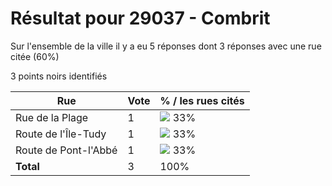# Résultat pour 29037 - Combrit

Sur l'ensemble de la ville il y a eu 5 réponses dont 3 réponses avec une rue citée (60%)

3 points noirs identifiés

| Rue | Vote | % / les rues cités|
|-----|------|-------------------|
| Rue de la Plage | 1 | <img src="../../img/bar_33.gif" />&nbsp;33%|
| Route de l'Île-Tudy | 1 | <img src="../../img/bar_33.gif" />&nbsp;33%|
| Route de Pont-l'Abbé | 1 | <img src="../../img/bar_33.gif" />&nbsp;33%|
| **Total** | 3 | 100%|
